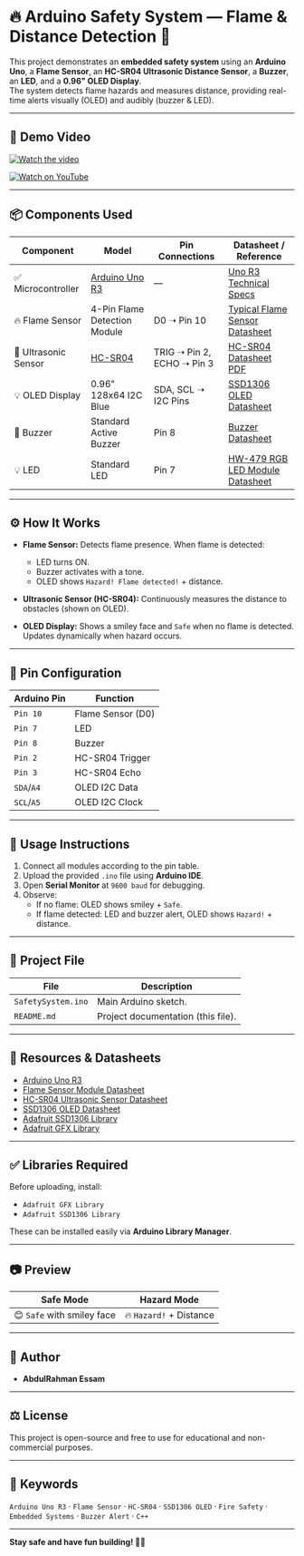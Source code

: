 # 🔥 Arduino Safety System — Flame & Distance Detection 🚨

This project demonstrates an **embedded safety system** using an **Arduino Uno**, a **Flame Sensor**, an **HC-SR04 Ultrasonic Distance Sensor**, a **Buzzer**, an **LED**, and a **0.96" OLED Display**.  
The system detects flame hazards and measures distance, providing real-time alerts visually (OLED) and audibly (buzzer & LED).

---

## 🎥 Demo Video

[![Watch the video](http://img.youtube.com/vi/MidnICDt_h0/0.jpg)](https://youtu.be/MidnICDt_h0)

[![Watch on YouTube](https://img.shields.io/badge/▶️%20Watch%20on%20YouTube-red?style=for-the-badge&logo=youtube)](https://youtu.be/MidnICDt_h0)

---

## 📦 **Components Used**

| Component | Model | Pin Connections | Datasheet / Reference |
|-----------|-------|-----------------|-----------------------|
| ✅ Microcontroller | [Arduino Uno R3](https://store.arduino.cc/products/arduino-uno-rev3) | — | [Uno R3 Technical Specs](https://docs.arduino.cc/hardware/uno-rev3) |
| 🔥 Flame Sensor | 4-Pin Flame Detection Module | D0 ➝ Pin 10 | [Typical Flame Sensor Datasheet](https://makerselectronics.com/product/flame-sensor-module-4-pin) |
| 📏 Ultrasonic Sensor | [HC-SR04](https://cdn.sparkfun.com/datasheets/Sensors/Proximity/HCSR04.pdf) | TRIG ➝ Pin 2, ECHO ➝ Pin 3 | [HC-SR04 Datasheet PDF](https://cdn.sparkfun.com/datasheets/Sensors/Proximity/HCSR04.pdf) |
| 💡 OLED Display | 0.96" 128x64 I2C Blue | SDA, SCL ➝ I2C Pins | [SSD1306 OLED Datasheet](https://cdn-shop.adafruit.com/datasheets/SSD1306.pdf) |
| 🔔 Buzzer | Standard Active Buzzer | Pin 8 | [Buzzer Datasheet](https://makerselectronics.com/product/magnetic-buzzer-12v-2-pin) |
| 💡 LED | Standard LED | Pin 7 | [HW-479 RGB LED Module Datasheet](https://makerselectronics.com/product/hw-479-rgb-led-module) |

---

## ⚙️ **How It Works**

- **Flame Sensor:** Detects flame presence. When flame is detected:
  - LED turns ON.
  - Buzzer activates with a tone.
  - OLED shows `Hazard! Flame detected!` + distance.

- **Ultrasonic Sensor (HC-SR04):** Continuously measures the distance to obstacles (shown on OLED).

- **OLED Display:** Shows a smiley face and `Safe` when no flame is detected. Updates dynamically when hazard occurs.

---

## 🔌 **Pin Configuration**

| Arduino Pin | Function |
|-------------|-------------------------------|
| `Pin 10` | Flame Sensor (D0) |
| `Pin 7` | LED |
| `Pin 8` | Buzzer |
| `Pin 2` | HC-SR04 Trigger |
| `Pin 3` | HC-SR04 Echo |
| `SDA`/`A4` | OLED I2C Data |
| `SCL`/`A5` | OLED I2C Clock |

---

## 🚀 **Usage Instructions**

1. Connect all modules according to the pin table.
2. Upload the provided `.ino` file using **Arduino IDE**.
3. Open **Serial Monitor** at `9600 baud` for debugging.
4. Observe:
   - If no flame: OLED shows smiley + `Safe`.
   - If flame detected: LED and buzzer alert, OLED shows `Hazard!` + distance.

---

## 📁 **Project File**

| File | Description |
|------|--------------|
| `SafetySystem.ino` | Main Arduino sketch. |
| `README.md` | Project documentation (this file). |

---

## 🔗 **Resources & Datasheets**

- [Arduino Uno R3](https://store.arduino.cc/products/arduino-uno-rev3)
- [Flame Sensor Module Datasheet](https://makerselectronics.com/product/magnetic-buzzer-12v-2-pin)
- [HC-SR04 Ultrasonic Sensor Datasheet](https://cdn.sparkfun.com/datasheets/Sensors/Proximity/HCSR04.pdf)
- [SSD1306 OLED Datasheet](https://cdn-shop.adafruit.com/datasheets/SSD1306.pdf)
- [Adafruit SSD1306 Library](https://github.com/adafruit/Adafruit_SSD1306)
- [Adafruit GFX Library](https://github.com/adafruit/Adafruit-GFX-Library)

---

## ✅ **Libraries Required**

Before uploading, install:
- `Adafruit GFX Library`
- `Adafruit SSD1306 Library`

These can be installed easily via **Arduino Library Manager**.

---

## 📷 **Preview**

| Safe Mode | Hazard Mode |
|-----------|--------------|
| 😊 `Safe` with smiley face | 🔥 `Hazard!` + Distance |

---

## 👤 **Author**

- **AbdulRahman Essam**
---

## ⚖️ **License**

This project is open-source and free to use for educational and non-commercial purposes.

---

## 🔑 **Keywords**

`Arduino Uno R3` · `Flame Sensor` · `HC-SR04` · `SSD1306 OLED` · `Fire Safety` · `Embedded Systems` · `Buzzer Alert` · `C++`

---

**Stay safe and have fun building! 🔧✨**
